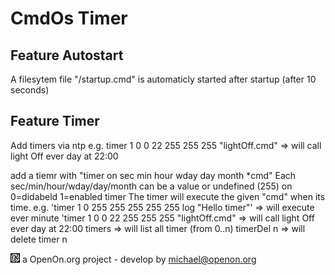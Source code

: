 
# CmdOs Timer


## Feature Autostart
A filesytem file "/startup.cmd" is automaticly started after startup (after 10 seconds)


## Feature Timer
Add timers via ntp
	e.g. timer 1 0 0 22 255 255 255 "lightOff.cmd" => will call light Off ever day at 22:00 

add a tiemr with "timer on sec min hour wday day month *cmd"
Each sec/min/hour/wday/day/month can be a value or undefined (255)
on 0=didabeld 1=enabled timer
The timer will execute the given "cmd" when its time.
e.g. 
	'timer 1 0 255 255 255 255 255 log "Hello timer"' => will execute ever minute 
	'timer 1 0 0 22 255 255 255 "lightOff.cmd"   => will call light Off ever day at 22:00 
timers => will list all timer (from 0..n)
timerDel n => will delete timer n 
	

![LOGO](images/CmdOS_logo.gif) a OpenOn.org project - develop by michael@openon.org

 